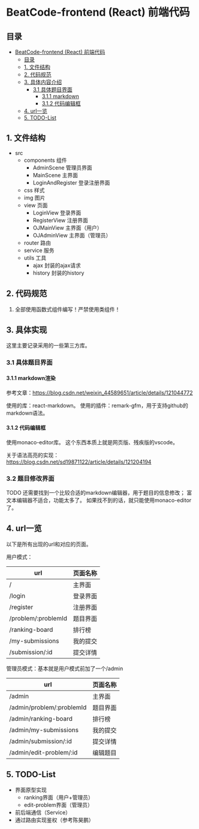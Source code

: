 # BeatCode-frontend (React) 前端代码

## 目录

- [BeatCode-frontend (React) 前端代码](#beatcode-frontend-react-前端代码)
  - [目录](#目录)
  - [1. 文件结构](#1-文件结构)
  - [2. 代码规范](#2-代码规范)
  - [3. 具体内容介绍](#3-具体内容介绍)
    - [3.1 具体题目界面](#31-具体题目界面)
      - [3.1.1 markdown](#311-markdown)
      - [3.1.2 代码编辑框](#312-代码编辑框)
  - [4. url一览](#4-url一览)
  - [5. TODO-List](#5-todo-list)

## 1. 文件结构

- src
  - components 组件
    - AdminScene 管理员界面
    - MainScene 主界面
    - LoginAndRegister 登录注册界面
  - css 样式
  - img 图片
  - view 页面
    - LoginView 登录界面
    - RegisterView 注册界面
    - OJMainView 主界面（用户）
    - OJAdminView 主界面（管理员）
  - router 路由
  - service 服务
  - utils 工具
    - ajax 封装的ajax请求
    - history 封装的history

## 2. 代码规范

1. 全部使用函数式组件编写！严禁使用类组件！

## 3. 具体实现

这里主要记录采用的一些第三方库。

### 3.1 具体题目界面

#### 3.1.1 markdown渲染

参考文章：https://blog.csdn.net/weixin_44589651/article/details/121044772

使用的库：react-markdown。
使用的插件：remark-gfm，用于支持github的markdown语法。

#### 3.1.2 代码编辑框

使用monaco-editor库。
这个东西本质上就是网页版、残疾版的vscode。

关于语法高亮的实现：
https://blog.csdn.net/sd19871122/article/details/121204194

### 3.2 题目修改界面

TODO 
还需要找到一个比较合适的markdown编辑器，用于题目的信息修改；
富文本编辑器不适合，功能太多了。
如果找不到的话，就只能使用monaco-editor了。

## 4. url一览

以下是所有出现的url和对应的页面。

用户模式：

| url                 | 页面名称 |
|---------------------| -------- |
| /                   | 主界面   |
| /login              | 登录界面 |
| /register           | 注册界面 |
| /problem/:problemId | 题目界面 |
| /ranking-board      | 排行榜   |
| /my-submissions     | 我的提交 |
| /submission/:id     | 提交详情 |

管理员模式：基本就是用户模式前加了一个/admin

| url                       | 页面名称 |
|---------------------------| -------- |
| /admin                    | 主界面   |
| /admin/problem/:problemId | 题目界面 |
| /admin/ranking-board      | 排行榜   |
| /admin/my-submissions     | 我的提交 |
| /admin/submission/:id     | 提交详情 |
| /admin/edit-problem/:id   | 编辑题目 |

## 5. TODO-List

- 界面原型实现
  - ranking界面（用户+管理员）
  - edit-problem界面（管理员）
- 前后端通信（Service）
- 通过路由实现鉴权（参考陈昊鹏）